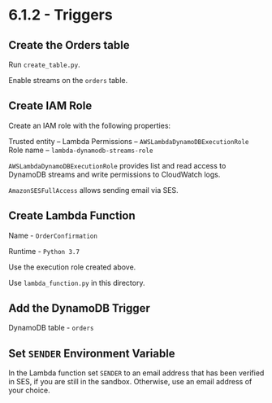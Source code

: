 # 6.1.2 - Triggers

## Create the Orders table

Run `create_table.py`.

Enable streams on the `orders` table.

## Create IAM Role

Create an IAM role with the following properties:

Trusted entity – Lambda
Permissions – `AWSLambdaDynamoDBExecutionRole`
Role name – `lambda-dynamodb-streams-role`

`AWSLambdaDynamoDBExecutionRole` provides list and read access to DynamoDB streams and write permissions to CloudWatch logs.

`AmazonSESFullAccess` allows sending email via SES.

## Create Lambda Function

Name - `OrderConfirmation`

Runtime - `Python 3.7`

Use the execution role created above.

Use `lambda_function.py` in this directory.

## Add the DynamoDB Trigger

DynamoDB table - `orders`

## Set `SENDER` Environment Variable

In the Lambda function set `SENDER` to an email address that has been verified in SES, if you are still in the sandbox. Otherwise, use an email address of your choice.

